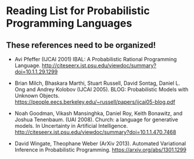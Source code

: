 # Reading List for Probabilistic Programming Languages
## These references need to be organized!

- Avi Pfeffer (IJCAI 2001) IBAL: A Probabilistic Rational Programming Language. http://citeseerx.ist.psu.edu/viewdoc/summary?doi=10.1.1.29.1299

- Brian Milch, Bhaskara Marthi, Stuart Russell, David Sontag, Daniel L. Ong and Andrey Kolobov (IJCAI 2005). BLOG: Probabilistic Models with Unknown Objects. https://people.eecs.berkeley.edu/~russell/papers/ijcai05-blog.pdf

- Noah Goodman, Vikash Mansinghka, Daniel Roy, Keith Bonawitz, and Joshua Tenenbaum. (UAI 2008). Church: a language for generative models. In Uncertainty in Artificial Intelligence. http://citeseerx.ist.psu.edu/viewdoc/summary?doi=10.1.1.470.7468

- David Wingate, Theophane Weber (ArXiv 2013). Automated Variational Inference in Probabilistic Programming. https://arxiv.org/abs/1301.1299
